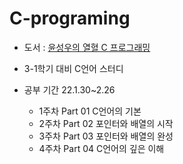 # C-programing
- 도서 : [윤성우의 열혈 C 프로그래밍](https://search.shopping.naver.com/book/catalog/32466644395?NaPm=ct%3Dldhdtlag%7Cci%3D1ee778a966601be435b5aa0c60557013592860ba%7Ctr%3Dboksl1%7Csn%3D95694%7Chk%3D8db05d210bb25f268da8206d947c86278ddaccd4)

- 3-1학기 대비 C언어 스터디
- 공부 기간 22.1.30~2.26 
  - 1주차 Part 01 C언어의 기본
  - 2주차 Part 02 포인터와 배열의 시작
  - 3주차 Part 03 포인터와 배열의 완성
  - 4주차 Part 04 C언어의 깊은 이해

